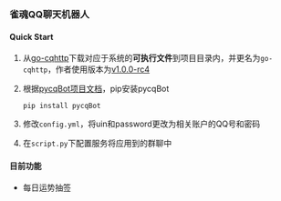 ### 雀魂QQ聊天机器人

#### Quick Start

1. 从[go-cqhttp](https://github.com/Mrs4s/go-cqhttp/releases)下载对应于系统的**可执行文件**到项目目录内，并更名为`go-cqhttp`，作者使用版本为[v1.0.0-rc4](https://github.com/Mrs4s/go-cqhttp/releases/tag/v1.0.0-rc4)

2. 根据[pycqBot项目文档](https://fengliufeseliud.github.io/pycqBot/README)，pip安装pycqBot

   ```shell
   pip install pycqBot
   ```

3. 修改`config.yml`，将uin和password更改为相关账户的QQ号和密码

4. 在`script.py`下配置服务将应用到的群聊中

#### 目前功能

- 每日运势抽签